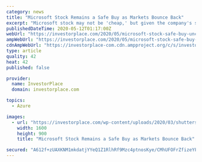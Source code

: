 ```yaml
---
category: news
title: "Microsoft Stock Remains a Safe Buy as Markets Bounce Back"
excerpt: "Microsoft stock may not be 'cheap,' but given the company's strength in the wake of coronavirus, shares could move higher as markets recover."
publishedDateTime: 2020-05-12T01:17:00Z
webUrl: "https://investorplace.com/2020/05/microsoft-stock-safe-buy-uncertain-market/"
ampWebUrl: "https://investorplace.com/2020/05/microsoft-stock-safe-buy-uncertain-market/amp/"
cdnAmpWebUrl: "https://investorplace-com.cdn.ampproject.org/c/s/investorplace.com/2020/05/microsoft-stock-safe-buy-uncertain-market/amp/"
type: article
quality: 42
heat: 42
published: false

provider:
  name: InvestorPlace
  domain: investorplace.com

topics:
  - Azure

images:
  - url: "https://investorplace.com/wp-content/uploads/2020/03/shutterstock_698745022-compressor.jpg"
    width: 1600
    height: 900
    title: "Microsoft Stock Remains a Safe Buy as Markets Bounce Back"

secured: "A612f+zUAXKNM1mkdatjYYeQ1Z1RlhRf9Mzc4ptnosKye/CMhUFOFrZfizeYFUnFk6zxYHaE/Ivu8/aWSdW2HAMX9nAouUFzKbTkjP+Cnkh+xzhK50ImVIRlGnwb3tvrlpVINSqSglgbWAReG/sWU9BC0NbK4/8DjF7UpCoYtf0c0hMlT6UAfizZYpJAwuRUgAMVXeiy6bSfjZhNlamjAmtu+QbkjBdyrwzfGOdFBa0zdRFLRlg8kqJ5ksggX1rkcgm9bhM3mnN+3Ea7WxwU8N6B0tXZ2VQvJJYFQSnqJ0pY0MZ1GRmAubkuZF4jY9gV;mHtMAA8n/EyDq48Llz3lHQ=="
---
```


